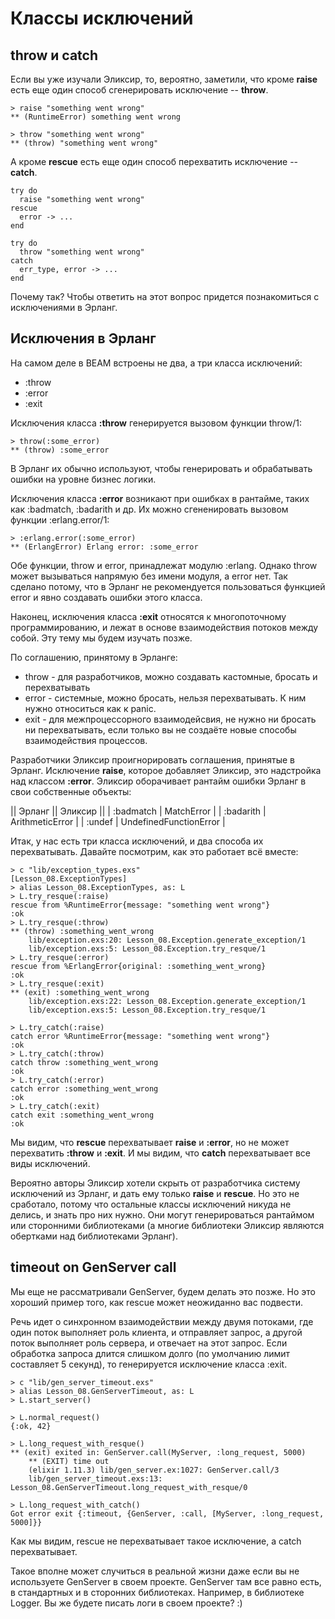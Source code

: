 # Классы исключений

## throw и catch

Если вы уже изучали Эликсир, то, вероятно, заметили, что кроме **raise** есть еще один способ сгенерировать исключение -- **throw**. 

```
> raise "something went wrong"
** (RuntimeError) something went wrong

> throw "something went wrong"
** (throw) "something went wrong"
```

А кроме **rescue** есть еще один способ перехватить исключение -- **catch**. 
```
try do
  raise "something went wrong"
rescue
  error -> ...
end

try do
  throw "something went wrong"
catch
  err_type, error -> ...
end
```

Почему так? Чтобы ответить на этот вопрос придется познакомиться с исключениями в Эрланг.


## Исключения в Эрланг

На самом деле в BEAM встроены не два, а три класса исключений:
- :throw
- :error
- :exit

Исключения класса **:throw** генерируется вызовом функции throw/1:
```
> throw(:some_error)
** (throw) :some_error
```
В Эрланг их обычно используют, чтобы генерировать и обрабатывать ошибки на уровне бизнес логики.

Исключения класса **:error** возникают при ошибках в рантайме, таких как :badmatch, :badarith и др. Их можно сгененировать вызовом функции :erlang.error/1:
```
> :erlang.error(:some_error)
** (ErlangError) Erlang error: :some_error
```
Обе функции, throw и error, принадлежат модулю :erlang. Однако throw может вызываться напрямую без имени модуля, а error нет. Так сделано потому, что в Эрланг не рекомендуется пользоваться функцией error и явно создавать ошибки этого класса.

Наконец, исключения класса **:exit** относятся к многопоточному программированию, и лежат в основе взаимодействия потоков между собой. Эту тему мы будем изучать позже. 

По соглашению, принятому в Эрланге:
- throw - для разработчиков, можно создавать кастомные, бросать и перехватывать
- error - системные, можно бросать, нельзя перехватывать. К ним нужно относиться как к panic.
- exit - для межпроцессорного взаимодейсвия, не нужно ни бросать ни перехватывать, если только вы не создаёте новые способы взаимодействия процессов.


Разработчики Эликсир проигнорировать соглашения, принятые в Эрланг. Исключение **raise**, которое добавляет Эликсир, это надстройка над классом **:error**. Эликсир оборачивает рантайм ошибки Эрланг в свои собственные объекты:

|| Эрланг || Эликсир ||
| :badmatch | MatchError |
| :badarith | ArithmeticError |
| :undef | UndefinedFunctionError |

Итак, у нас есть три класса исключений, и два способа их перехватывать. Давайте посмотрим, как это работает всё вместе:

```
> c "lib/exception_types.exs"
[Lesson_08.ExceptionTypes]
> alias Lesson_08.ExceptionTypes, as: L
> L.try_resque(:raise)
rescue from %RuntimeError{message: "something went wrong"}
:ok
> L.try_resque(:throw)
** (throw) :something_went_wrong
    lib/exception.exs:20: Lesson_08.Exception.generate_exception/1
    lib/exception.exs:5: Lesson_08.Exception.try_resque/1
> L.try_resque(:error)
rescue from %ErlangError{original: :something_went_wrong}
:ok
> L.try_resque(:exit) 
** (exit) :something_went_wrong
    lib/exception.exs:22: Lesson_08.Exception.generate_exception/1
    lib/exception.exs:5: Lesson_08.Exception.try_resque/1

> L.try_catch(:raise)
catch error %RuntimeError{message: "something went wrong"}
:ok
> L.try_catch(:throw)
catch throw :something_went_wrong
:ok
> L.try_catch(:error)
catch error :something_went_wrong
:ok
> L.try_catch(:exit) 
catch exit :something_went_wrong
:ok
```

Мы видим, что **rescue** перехватывает **raise** и **:error**, но не может перехватить **:throw** и **:exit**. И мы видим, что **catch** перехватывает все виды исключений.

Вероятно авторы Эликсир хотели скрыть от разработчика систему исключений из Эрланг, и дать ему только **raise** и **rescue**. Но это не сработало, потому что остальные классы исключений никуда не делись, и знать про них нужно. Они могут генерироваться рантаймом или сторонними библиотеками (а многие библиотеки Эликсир являются обертками над библиотеками Эрланг).


## timeout on GenServer call

Мы еще не рассматривали GenServer, будем делать это позже. Но это хороший пример того, как rescue может неожиданно вас подвести. 

Речь идет о синхронном взаимодействии между двумя потоками, где один поток выполняет роль клиента, и отправляет запрос, а другой поток выполняет роль сервера, и отвечает на этот запрос. Если обработка запроса длится слишком долго (по умолчанию лимит составляет 5 секунд), то генерируется исключение класса :exit. 

```
> c "lib/gen_server_timeout.exs"
> alias Lesson_08.GenServerTimeout, as: L
> L.start_server()

> L.normal_request()
{:ok, 42}

> L.long_request_with_resque()
** (exit) exited in: GenServer.call(MyServer, :long_request, 5000)
    ** (EXIT) time out
    (elixir 1.11.3) lib/gen_server.ex:1027: GenServer.call/3
    lib/gen_server_timeout.exs:13: Lesson_08.GenServerTimeout.long_request_with_resque/0

> L.long_request_with_catch() 
Got error exit {:timeout, {GenServer, :call, [MyServer, :long_request, 5000]}}
```

Как мы видим, rescue не перехватывает такое исключение, а catch перехватывает.

Такое вполне может случиться в реальной жизни даже если вы не используете GenServer в своем проекте. GenServer там все равно есть, в стандартных и в сторонних библиотеках. Например, в библиотеке Logger. Вы же будете писать логи в своем проекте? :)

